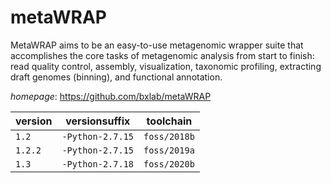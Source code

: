 # metaWRAP

MetaWRAP aims to be an easy-to-use metagenomic wrapper suite that accomplishes the core tasks of  metagenomic analysis from start to finish: read quality control, assembly, visualization, taxonomic profiling,  extracting draft genomes (binning), and functional annotation.

*homepage*: <https://github.com/bxlab/metaWRAP>

version | versionsuffix | toolchain
--------|---------------|----------
``1.2`` | ``-Python-2.7.15`` | ``foss/2018b``
``1.2.2`` | ``-Python-2.7.15`` | ``foss/2019a``
``1.3`` | ``-Python-2.7.18`` | ``foss/2020b``
